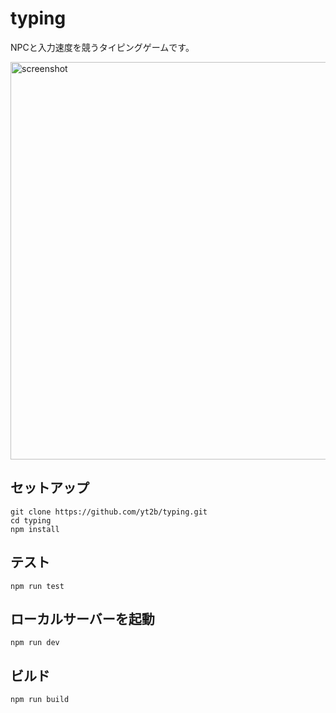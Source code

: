 # typing

NPCと入力速度を競うタイピングゲームです。

<img width="847" height="636" alt="screenshot" src="https://github.com/user-attachments/assets/74c6cce5-0bd8-4230-8f35-e31f37780050" />

## セットアップ

```
git clone https://github.com/yt2b/typing.git
cd typing
npm install
```

## テスト

```
npm run test
```

## ローカルサーバーを起動

```
npm run dev
```

## ビルド

```
npm run build
```
